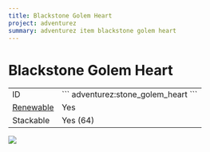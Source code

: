 ```yaml
---
title: Blackstone Golem Heart
project: adventurez
summary: adventurez item blackstone golem heart
---
```

# Blackstone Golem Heart
<div class="combi">
<div class="divthing">
<table class="tablething">
    <tbody>
        <tr>
            <td class="first-column">ID</td>
            <td class="second-column">
            ```
            adventurez:stone_golem_heart
            ```
            </td>
        </tr>
        <tr id="linear-top">
            <td class="first-column"><a href="https://minecraft.wiki/w/Renewable_resource" target="_blank">Renewable</a></td>
            <td class="second-column">Yes</td>
        </tr>
        <tr id="linear-top">
            <td class="first-column">Stackable</td>
            <td class="second-column">Yes (64)</td>
        </tr>
    </tbody>
</table>
</div>
<div class="div-img-center">
<img src="/wiki/assets/adventurez/items/blackstone_golem_heart.png" loading="lazy" />
</div>
</div>